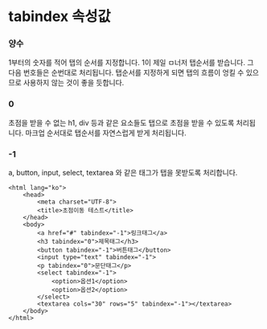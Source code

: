 # tabindex 속성값

### 양수
1부터의 숫자를 적어 탭의 순서를 지정합니다.
1이 제일 ㅁ너저 탭순서를 받습니다. 그 다음 번호들은 순번대로 처리됩니다.
탭순서를 지정하게 되면 탭의 흐름이 엉킬 수 있으므로 사용하지 않는 것이 좋을 듯합니다.

### 0
초점을 받을 수 없는 h1, div 등과 같은 요소들도 탭으로 초점을 받을 수 있도록 처리됩니다.
마크업 순서대로 탭순서를 자연스럽게 받게 처리됩니다.

### -1
a, button, input, select, textarea 와 같은 태그가 탭을 못받도록 처리합니다.

````
<html lang="ko">
    <head>
        <meta charset="UTF-8">
        <title>초점이동 테스트</title>
    </head>
    <body>
        <a href="#" tabindex="-1">링크태그</a>
        <h3 tabindex="0">제목태그</h3>
        <button tabindex="-1">버튼태그</button>
        <input type="text" tabindex="-1">
        <p tabindex="0">문단태그</p>
        <select tabindex="-1">
            <option>옵션1</option>
            <option>옵션2</option>
        </select>
        <textarea cols="30" rows="5" tabindex="-1"></textarea>
    </body>
</html>
````



